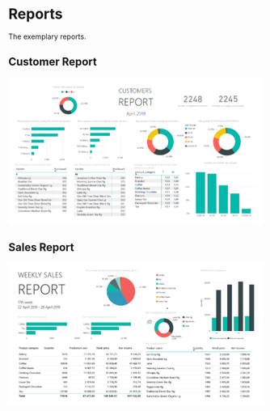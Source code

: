 # Reports
The exemplary reports.
## Customer Report
![customer](/docs-files/customer-report.png)

## Sales Report
![sales](/docs-files/sales-report.png)

